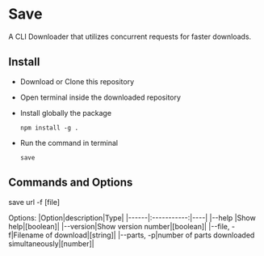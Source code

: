 # Save

A CLI Downloader that utilizes concurrent requests for faster downloads.

## Install

- Download or Clone this repository

- Open terminal inside the downloaded repository

- Install globally the package

    ```npm install -g .```

- Run the command in terminal

    ``` save ```

## Commands and Options

save url -f [file]

Options:
|Option|description|Type|
|------|:-----------:|----|
|--help |Show help|[boolean]|
|--version|Show version number|[boolean]|
|--file, -f|Filename of download|[string]|
|--parts, -p|number of parts downloaded simultaneously|[number]|
